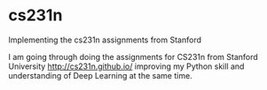 # cs231n
Implementing the cs231n assignments from Stanford

I am going through doing the assignments for CS231n from Stanford University http://cs231n.github.io/ improving my Python skill and understanding of Deep Learning at the same time.
